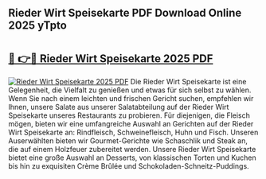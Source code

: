 ## Rieder Wirt Speisekarte PDF Download Online 2025 yTpto

# <h2><a href="http://gcecad.nevu.top/?p=Rieder+Wirt+Speisekarte">🔗 👉🔴 Rieder Wirt Speisekarte 2025 PDF</a></h2>

[![Rieder Wirt Speisekarte 2025 PDF](https://i.imgur.com/dBaPXMq.png)](http://gcecad.nevu.top/?p=Rieder+Wirt+Speisekarte)
Die Rieder Wirt Speisekarte ist eine Gelegenheit, die Vielfalt zu genießen und etwas für sich selbst zu wählen. Wenn Sie nach einem leichten und frischen Gericht suchen, empfehlen wir Ihnen, unsere Salate aus unserer Salatabteilung auf der Rieder Wirt Speisekarte unseres Restaurants zu probieren. Für diejenigen, die Fleisch mögen, bieten wir eine umfangreiche Auswahl an Gerichten auf der Rieder Wirt Speisekarte an: Rindfleisch, Schweinefleisch, Huhn und Fisch. Unseren Auserwählten bieten wir Gourmet-Gerichte wie Schaschlik und Steak an, die auf einem Holzfeuer zubereitet werden. Unsere Rieder Wirt Speisekarte bietet eine große Auswahl an Desserts, von klassischen Torten und Kuchen bis hin zu exquisiten Crème Brûlée und Schokoladen-Schneitz-Puddings.
